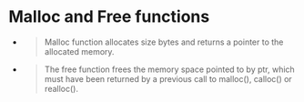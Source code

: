 # Malloc and Free functions

- > Malloc function allocates size bytes and returns a pointer to the allocated memory.
- > The free function frees the memory space pointed to by ptr, which must have been returned by a previous call to malloc(), calloc() or realloc().
